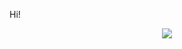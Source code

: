 Hi!
<p align="center">
<img src="https://grs-vercel-54nx-q514uhgwr-wthrajat.vercel.app/api?username=wthrajat&show_icons=true&count_private=true&hide_border=true&theme=transparent&text_color=c9d1d9&title_color=50a6ff&icon_color=3572a5&card_width=&custom_title=My%20GitHub%20stats:" style="vertical-align:middle" />
</p>

<!--
### 🎶 Vibing to :)
<p align="center">
<img src="https://spotify-github-profile.vercel.app/api/view?uid=312mjqnhb5c73kvsmjzjizlrzx4u&cover_image=true&theme=natemoo-re&show_offline=false&background_color=121212&bar_color=1c71d8&bar_color_cover=false"/>
</p>
<img src="https://grs-vercel-54nx-q514uhgwr-wthrajat.vercel.app/api/top-langs/?username=wthrajat&langs_count=8&layout=compact&hide_border=true&bg_color=161B22&text_color=c9d1d9&title_color=50a6ff&icon_color=3572a5&card_width=&custom_title=Most%20used%20langs:"/>
-->


